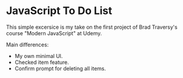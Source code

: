 # JavaScript To Do List
This simple excersice is my take on the first project of Brad Traversy's course "Modern JavaScript" at Udemy.

Main differences:
* My own minimal UI.
* Checked item feature.
* Confirm prompt for deleting all items.
